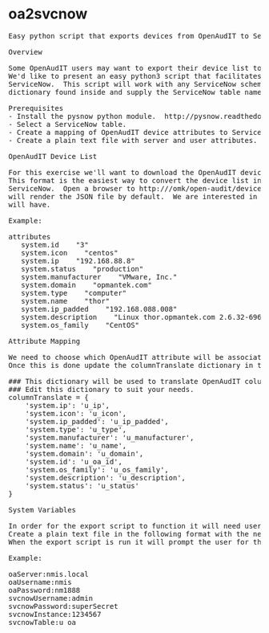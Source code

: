 # oa2svcnow
<pre>
Easy python script that exports devices from OpenAudIT to ServiceNow

Overview

Some OpenAudIT users may want to export their device list to ServiceNow.  
We'd like to present an easy python3 script that facilitates the exporting of OpenAudIT devices to 
ServiceNow.  This script will work with any ServiceNow schema, simply edit the columnTranslate 
dictionary found inside and supply the ServiceNow table name in the system variables file.

Prerequisites
- Install the pysnow python module.  http://pysnow.readthedocs.io/en/latest/
- Select a ServiceNow table. 
- Create a mapping of OpenAudIT device attributes to ServiceNow columns.
- Create a plain text file with server and user attributes.

OpenAudIT Device List

For this exercise we'll want to download the OpenAudIT device list in JSON format.  
This format is the easiest way to convert the device list into a data structure that can be sent to 
ServiceNow.  Open a browser to http://<OpenAudIT_server>/omk/open-audit/devices.json.  Some browsers 
will render the JSON file by default.  We are interested in the 'attributes' section that each device 
will have. 

Example:

attributes   
   system.id    "3"
   system.icon    "centos"
   system.ip    "192.168.88.8"
   system.status    "production"
   system.manufacturer    "VMware, Inc."
   system.domain    "opmantek.com"
   system.type    "computer"
   system.name    "thor"
   system.ip_padded    "192.168.088.008"
   system.description    "Linux thor.opmantek.com 2.6.32-696.20.1.el6.x86_64 #1 SMP Fri Jan 26 17:51:45 UTC 2018 x86_64"
   system.os_family    "CentOS"

Attribute Mapping

We need to choose which OpenAudIT attribute will be associated with which ServiceNow column.  
Once this is done update the columnTranslate dictionary in the export script.

### This dictionary will be used to translate OpenAudIT columns to ServiceNow columns. 
### Edit this dictionary to suit your needs.
columnTranslate = {
    'system.ip': 'u_ip',
    'system.icon': 'u_icon',
    'system.ip_padded': 'u_ip_padded',
    'system.type': 'u_type',
    'system.manufacturer': 'u_manufacturer',
    'system.name': 'u_name',
    'system.domain': 'u_domain',
    'system.id': 'u_oa_id',
    'system.os_family': 'u_os_family',
    'system.description': 'u_description',
    'system.status': 'u_status'
}

System Variables

In order for the export script to function it will need usernames, passwords and server information.  
Create a plain text file in the following format with the necessary information.  
When the export script is run it will prompt the user for the file name.

Example:

oaServer:nmis.local
oaUsername:nmis
oaPassword:nm1888
svcnowUsername:admin
svcnowPassword:superSecret
svcnowInstance:1234567
svcnowTable:u_oa
</pre>
